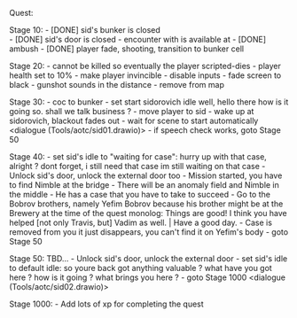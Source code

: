 Quest:

Stage 10:
	- [DONE] sid's bunker is closed  
	- [DONE] sid's door is closed
	- encounter with <monster> is available at <place>
		- [DONE] ambush
		- [DONE] player fade, shooting, transition to bunker cell
		
Stage 20:
	- <monster> cannot be killed so eventually the player scripted-dies
	- player health set to 10%
	- make player invincible
	- disable inputs
	- fade screen to black
	- gunshot sounds in the distance
	- remove <monster> from map

Stage 30:
	- coc to bunker
	- set start sidorovich idle
		well, hello there
		how is it going
		so. shall we talk business ?
	- move player to sid
	- wake up at sidorovich, blackout fades out
	- wait for scene to start automatically
	<dialogue (Tools/aotc/sid01.drawio)>
	- if speech check works, goto Stage 50

Stage 40:
	- set sid's idle to "waiting for case":
		hurry up with that case, alright ?
		dont forget, i still need that case
		im still waiting on that case
	- Unlock sid's door, unlock the external door too
	- Mission started, you have to find Nimble at the bridge
	- There will be an anomaly field and Nimble in the middle
	- He has a case that you have to take to succeed
	- Go to the Bobrov brothers, namely Yefim Bobrov because his brother might be at the Brewery at the time of the quest
	monolog: Things are good! I think you have helped [not only Travis, but] Vadim as well. | Have a good day.
	- Case is removed from you it just disappears, you can't find it on Yefim's body
	- goto Stage 50

Stage 50: TBD...
	- Unlock sid's door, unlock the external door
	- set sid's idle to default idle:
		so youre back
		got anything valuable ?
		what have you got here ?
		how is it going ?
		what brings you here ?
	- goto Stage 1000
	<dialogue (Tools/aotc/sid02.drawio)>

Stage 1000:
	- Add lots of xp for completing the quest
